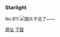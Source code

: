 ### Starlight
No.811
![图片不见了~~~](https://imgs.xkcd.com/comics/starlight.png)

[原址](https://xkcd.com//811) [下载](https://imgs.xkcd.com/comics/starlight.png)

